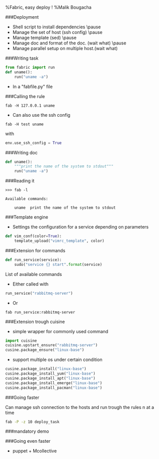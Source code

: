 %Fabric, easy deploy !
%Malik Bougacha

###Deployment

* Shell script to install dependencies
\pause
* Manage the set of host (ssh config)
\pause
* Manage template (sed)
\pause
* Manage doc and format of the doc. (wait what)
\pause
* Manage parallel setup on multiple host.(wait what)

###Writing task

```python
from fabric import run
def uname():
    run("uname -a")
```

* In a "fabfile.py" file

###Calling the rule

```
fab -H 127.0.0.1 uname
```

* Can also use the ssh config

```
fab -H test uname
```

with 

```python
env.use_ssh_config = True
```

###Writing doc

```python
def uname():
    """print the name of the system to stdout"""
    run("uname -a")
```

###Reading it

```shell
>>> fab -l

Available commands:

    uname  print the name of the system to stdout
```


###Template engine
* Settings the configuration for a service depending on parameters

```python
def vim_conf(color=True):
    template_upload("vimrc_template", color)
```

###Extension for commands

```python
def run_service(service):
    sudo("service {} start".format(service)
```

List of available commands

* Either called with

```python
run_service("rabbitmq-server")
```

* Or

```
fab run_service:rabbitmq-server
```

###Extension trough cuisine

* simple wrapper for commonly used command

```python
import cuisine
cuisine.upstart_ensure("rabbitmq-server")
cusine.package_ensure("linux-base")
```

* support multiple os under certain condition

```python
cusine.package_install("linux-base")
cusine.package_install_yum("linux-base")
cusine.package_install_apt("linux-base")
cusine.package_install_emerge("linux-base")
cusine.package_install_pacman("linux-base")
```

###Going faster

Can manage ssh connection to the hosts and run trough the rules n at a time

```sh
fab -P -z 10 deploy_task
```

###mandatory demo

###Going even faster

* puppet + Mcollective
